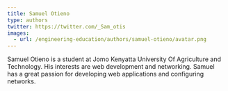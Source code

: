 ```yaml
---
title: Samuel Otieno
type: authors
twitter: https://twitter.com/_Sam_otis
images:
  - url: /engineering-education/authors/samuel-otieno/avatar.png 
---
```

Samuel Otieno is a student at Jomo Kenyatta University Of Agriculture and Technology. His interests are web development and networking. Samuel has a great passion for developing web applications and configuring networks.
